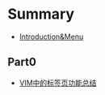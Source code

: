 # Summary

* [Introduction&Menu](README.md)

## Part0 

* [VIM中的标签页功能总结](Part0-Tools/VIM中的标签页功能总结.md)

